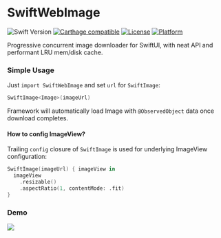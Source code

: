 # SwiftWebImage

![Swift Version](https://img.shields.io/badge/swift-5.0-orange.svg)
[![Carthage compatible](https://img.shields.io/badge/Carthage-compatible-4BC51D.svg?style=flat)](https://github.com/Carthage/Carthage)
[![License](https://img.shields.io/cocoapods/l/CZUtils.svg?style=flat)](http://cocoapods.org/pods/CZUtils)
[![Platform](https://img.shields.io/cocoapods/p/CZUtils.svg?style=flat)](http://cocoapods.org/pods/CZUtils)

Progressive concurrent image downloader for SwiftUI, with neat API and performant LRU mem/disk cache.
 
### Simple Usage

Just `import SwiftWebImage` and set `url` for `SwiftImage`:

```swift
SwiftImage<Image>(imageUrl)                   
```

Framework will automatically load Image with `@ObservedObject` data once download completes.

#### How to config ImageView? 
Trailing `config` closure of `SwiftImage` is used for underlying ImageView configuration:

```swift
SwiftImage(imageUrl) { imageView in
  imageView
    .resizable()
    .aspectRatio(1, contentMode: .fit)
}
```

### Demo

<img src="https://media.giphy.com/media/jSWYS99p1rXe9nSCtp/giphy.gif">
